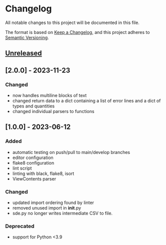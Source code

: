 # Changelog

All notable changes to this project will be documented in this file.

The format is based on [Keep a Changelog](https://keepachangelog.com/en/1.0.0/),
and this project adheres to [Semantic Versioning](https://semver.org/spec/v2.0.0.html).

## [Unreleased]

## [2.0.0] - 2023-11-23

### Changed

- now handles multiline blocks of text
- changed return data to a dict containing a list of error lines and a dict of types and quantities
- changed individual parsers to functions

## [1.0.0] - 2023-06-12

### Added

- automatic testing on push/pull to main/develop branches
- editor configuration
- flake8 configuration
- lint script
- linting with black, flake8, isort
- ViewContents parser

### Changed

- updated import ordering found by linter
- removed unused import in __init__.py
- sde.py no longer writes intermediate CSV to file.

### Deprecated

- support for Python <3.9

[unreleased]: https://github.com/harrelchris/eveparse/compare/main...develop
